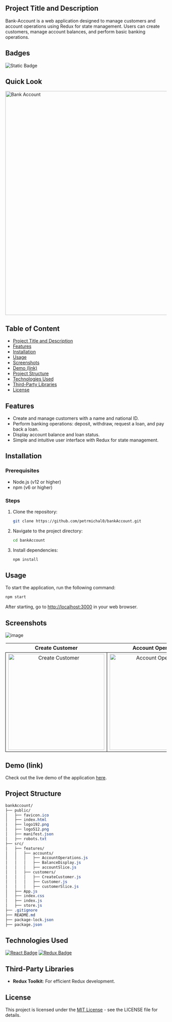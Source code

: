 ## Project Title and Description
Bank-Account is a web application designed to manage customers and account operations using Redux for state management. Users can create customers, manage account balances, and perform basic banking operations.

## Badges
![Static Badge](https://img.shields.io/badge/status-online-brightgreen)

## Quick Look
<img src="https://github.com/user-attachments/assets/45227df4-da5a-42f1-98b2-605b58154834" width="700" alt="Bank Account">

## Table of Content
- [Project Title and Description](#project-title-and-description)
- [Features](#features)
- [Installation](#installation)
- [Usage](#usage)
- [Screenshots](#screenshots)
- [Demo (link)](#demo-link)
- [Project Structure](#project-structure)
- [Technologies Used](#technologies-used)
- [Third-Party Libraries](#third-party-libraries)
- [License](#license)

## Features
- Create and manage customers with a name and national ID.
- Perform banking operations: deposit, withdraw, request a loan, and pay back a loan.
- Display account balance and loan status.
- Simple and intuitive user interface with Redux for state management.

## Installation

### Prerequisites
- Node.js (v12 or higher)
- npm (v6 or higher)

### Steps

1. Clone the repository:
    ```bash
    git clone https://github.com/petrmichal0/bankAccount.git
    ```

2. Navigate to the project directory:
    ```bash
    cd bankAccount
    ```

3. Install dependencies:
    ```bash
    npm install
    ```

## Usage
To start the application, run the following command:
```bash
npm start
```

After starting, go to [http://localhost:3000](http://localhost:3000) in your web browser.

## Screenshots
![image]()

<table> 
  <tr> 
    <th>Create Customer</th> 
    <th>Account Operations</th> 
  </tr> 
  <tr> 
    <td style="border: 1px solid black; width: 310px; height: 310px; text-align: center;"> 
      <a href="https://github.com/user-attachments/assets/1515725e-ed02-4c37-8442-7062abe6a4b5" target="_blank" rel="noopener noreferrer"> 
        <img src="https://github.com/user-attachments/assets/1515725e-ed02-4c37-8442-7062abe6a4b5" width="300" height="300" alt="Create Customer"> 
      </a> 
    </td> 
    <td style="border: 1px solid black; width: 310px; height: 310px; text-align: center;"> 
      <a href="https://github.com/user-attachments/assets/14bfcb57-6b96-44f7-aec0-430e139eb57f" target="_blank" rel="noopener noreferrer"> 
        <img src="https://github.com/user-attachments/assets/14bfcb57-6b96-44f7-aec0-430e139eb57f" width="300" height="300" alt="Account Operations"> 
      </a> 
    </td> 
  </tr> 
</table>

## Demo (link)

Check out the live demo of the application [here](https://bankaccountv1.netlify.app).

## Project Structure

```css
bankAccount/
├── public/
│   ├── favicon.ico
│   ├── index.html
│   ├── logo192.png
│   ├── logo512.png
│   ├── manifest.json
│   ├── robots.txt
├── src/
│   ├── features/
│   │   ├── accounts/
│   │   │   ├── AccountOperations.js
│   │   │   ├── BalanceDisplay.js
│   │   │   ├── accountSlice.js
│   │   ├── customers/
│   │   │   ├── CreateCustomer.js
│   │   │   ├── Customer.js
│   │   │   ├── customerSlice.js
│   ├── App.js
│   ├── index.css
│   ├── index.js
│   ├── store.js
├── .gitignore
├── README.md
├── package-lock.json
├── package.json
```

## Technologies Used

[![React Badge](https://img.shields.io/badge/-React-61DBFB?style=for-the-badge&labelColor=black&logo=react&logoColor=61DBFB)](#)
[![Redux Badge](https://img.shields.io/badge/-Redux-764ABC?style=for-the-badge&labelColor=black&logo=redux&logoColor=764ABC)](#)

## Third-Party Libraries

- **Redux Toolkit**: For efficient Redux development.

## License

This project is licensed under the [MIT License](https://opensource.org/licenses/MIT) - see the LICENSE file for details.
